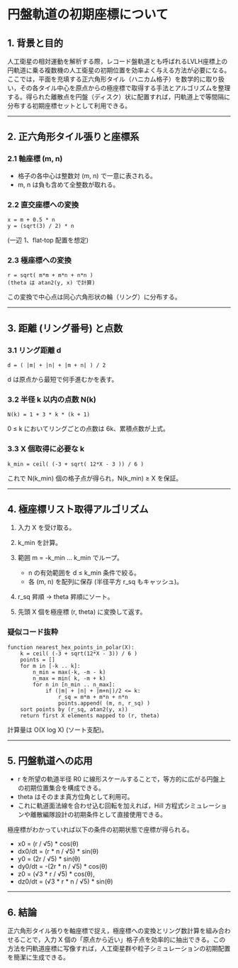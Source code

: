# 円盤軌道の初期座標について

## 1. 背景と目的

人工衛星の相対運動を解析する際，レコード盤軌道とも呼ばれるLVLH座標上の円軌道に乗る複数機の人工衛星の初期位置を効率よく与える方法が必要になる。ここでは，平面を充填する正六角形タイル（ハニカム格子）を数学的に取り扱い，その各タイル中心を原点からの極座標で取得する手法とアルゴリズムを整理する。得られた離散点を円盤（ディスク）状に配置すれば，円軌道上で等間隔に分布する初期座標セットとして利用できる。

---

## 2. 正六角形タイル張りと座標系

### 2.1 軸座標 (m, n)

* 格子の各中心は整数対 (m, n) で一意に表される。
* m, n は負も含めて全整数が取れる。

### 2.2 直交座標への変換

```
x = m + 0.5 * n
y = (sqrt(3) / 2) * n
```

(一辺 1、flat‑top 配置を想定)

### 2.3 極座標への変換

```
r = sqrt( m*m + m*n + n*n )
(theta は atan2(y, x) で計算)
```

この変換で中心点は同心六角形状の輪（リング）に分布する。

---

## 3. 距離 (リング番号) と点数

### 3.1 リング距離 d

```
d = ( |m| + |n| + |m + n| ) / 2
```

d は原点から最短で何手進むかを表す。

### 3.2 半径 k 以内の点数 N(k)

```
N(k) = 1 + 3 * k * (k + 1)
```

0 ≤ k においてリングごとの点数は 6k、累積点数が上式。

### 3.3 X 個取得に必要な k

```
k_min = ceil( (-3 + sqrt( 12*X - 3 )) / 6 )
```

これで N(k\_min) 個の格子点が得られ，N(k\_min) ≥ X を保証。

---

## 4. 極座標リスト取得アルゴリズム

1. 入力 X を受け取る。
2. k\_min を計算。
3. 範囲 m = -k\_min … k\_min でループ。

   * n の有効範囲を d ≤ k\_min 条件で絞る。
   * 各 (m, n) を配列に保存 (半径平方 r\_sq もキャッシュ)。
4. r\_sq 昇順 → theta 昇順にソート。
5. 先頭 X 個を極座標 (r, theta) に変換して返す。

### 疑似コード抜粋

```pseudocode
function nearest_hex_points_in_polar(X):
    k = ceil( (-3 + sqrt(12*X - 3)) / 6 )
    points = []
    for m in [-k .. k]:
        n_min = max(-k, -m - k)
        n_max = min( k, -m + k)
        for n in [n_min .. n_max]:
            if (|m| + |n| + |m+n|)/2 <= k:
                r_sq = m*m + m*n + n*n
                points.append( (m, n, r_sq) )
    sort points by (r_sq, atan2(y, x))
    return first X elements mapped to (r, theta)
```

計算量は O(X log X) (ソート支配)。

---

## 5. 円盤軌道への応用

* r を所望の軌道半径 R0 に線形スケールすることで，等方的に広がる円盤上の初期位置集合を構成できる。
* theta はそのまま真方位角として利用可。
* これに軌道面法線を合わせ込む回転を加えれば，Hill 方程式シミュレーションや離散編隊設計の初期条件として直接使用できる。

極座標がわかっていれば以下の条件の初期状態で座標が得られる。
- x0  = (r / √5) * cos(θ)         
- dx0/dt  = (r * n / √5) * sin(θ)
- y0  = (2r / √5) * sin(θ)
- dy0/dt  = -(2r * n / √5) * cos(θ)
- z0  = (√3 * r / √5) * cos(θ),    
- dz0/dt  = (√3 * r * n / √5) * sin(θ)

---

## 6. 結論

正六角形タイル張りを軸座標で捉え，極座標への変換とリング数計算を組み合わせることで，入力 X 個の「原点から近い」格子点を効率的に抽出できる。この方法を円軌道座標に写像すれば，人工衛星群や粒子シミュレーションの初期配置を簡潔に生成できる。
